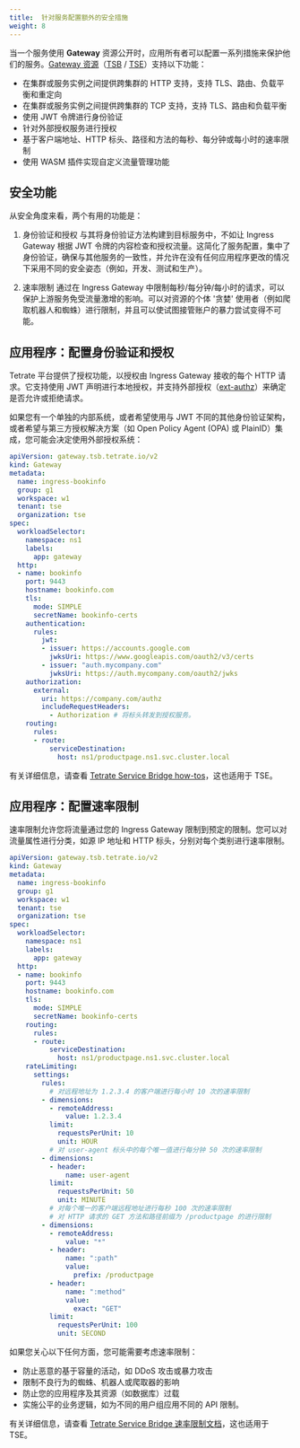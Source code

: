 ```yaml
---
title:  针对服务配置额外的安全措施
weight: 8
---
```


当一个服务使用 **Gateway** 资源公开时，应用所有者可以配置一系列措施来保护他们的服务。[Gateway 资源](https://docs.tetrate.io/service-bridge/refs/tsb/gateway/v2/gateway)（[TSB](https://docs.tetrate.io/service-bridge/refs/tsb/gateway/v2/gateway) / [TSE](https://docs.tetrate.io/service-express/refs/tsb/gateway/v2/gateway)）支持以下功能：

 * 在集群或服务实例之间提供跨集群的 HTTP 支持，支持 TLS、路由、负载平衡和重定向
 * 在集群或服务实例之间提供跨集群的 TCP 支持，支持 TLS、路由和负载平衡
 * 使用 JWT 令牌进行身份验证
 * 针对外部授权服务进行授权
 * 基于客户端地址、HTTP 标头、路径和方法的每秒、每分钟或每小时的速率限制
 * 使用 WASM 插件实现自定义流量管理功能

## 安全功能

从安全角度来看，两个有用的功能是：

1. 身份验证和授权
    与其将身份验证方法构建到目标服务中，不如让 Ingress Gateway 根据 JWT 令牌的内容检查和授权流量。这简化了服务配置，集中了身份验证，确保与其他服务的一致性，并允许在没有任何应用程序更改的情况下采用不同的安全姿态（例如，开发、测试和生产）。

2. 速率限制
    通过在 Ingress Gateway 中限制每秒/每分钟/每小时的请求，可以保护上游服务免受流量激增的影响。可以对资源的个体 '贪婪' 使用者（例如爬取机器人和蜘蛛）进行限制，并且可以使试图接管账户的暴力尝试变得不可能。

## 应用程序：配置身份验证和授权

Tetrate 平台提供了授权功能，以授权由 Ingress Gateway 接收的每个 HTTP 请求。它支持使用 JWT 声明进行本地授权，并支持外部授权（[ext-authz](https://www.envoyproxy.io/docs/envoy/latest/configuration/http/http_filters/ext_authz_filter)）来确定是否允许或拒绝请求。

如果您有一个单独的内部系统，或者希望使用与 JWT 不同的其他身份验证架构，或者希望与第三方授权解决方案（如 Open Policy Agent (OPA) 或 PlainID）集成，您可能会决定使用外部授权系统：

```yaml
apiVersion: gateway.tsb.tetrate.io/v2
kind: Gateway
metadata:
  name: ingress-bookinfo
  group: g1
  workspace: w1
  tenant: tse
  organization: tse
spec:
  workloadSelector:
    namespace: ns1
    labels:
      app: gateway
  http:
  - name: bookinfo
    port: 9443
    hostname: bookinfo.com
    tls:
      mode: SIMPLE
      secretName: bookinfo-certs
    authentication:
      rules:
        jwt:
        - issuer: https://accounts.google.com
          jwksUri: https://www.googleapis.com/oauth2/v3/certs
        - issuer: "auth.mycompany.com"
          jwksUri: https://auth.mycompany.com/oauth2/jwks
    authorization:
      external:
        uri: https://company.com/authz
        includeRequestHeaders:
          - Authorization # 将标头转发到授权服务。
    routing:
      rules:
      - route:
          serviceDestination:
            host: ns1/productpage.ns1.svc.cluster.local
```

有关详细信息，请查看 [Tetrate Service Bridge how-tos](https://docs.tetrate.io/service-bridge/howto/authorization/)，这也适用于 TSE。

## 应用程序：配置速率限制

速率限制允许您将流量通过您的 Ingress Gateway 限制到预定的限制。您可以对流量属性进行分类，如源 IP 地址和 HTTP 标头，分别对每个类别进行速率限制。

```yaml
apiVersion: gateway.tsb.tetrate.io/v2
kind: Gateway
metadata:
  name: ingress-bookinfo
  group: g1
  workspace: w1
  tenant: tse
  organization: tse
spec:
  workloadSelector:
    namespace: ns1
    labels:
      app: gateway
  http:
  - name: bookinfo
    port: 9443
    hostname: bookinfo.com
    tls:
      mode: SIMPLE
      secretName: bookinfo-certs
    routing:
      rules:
      - route:
          serviceDestination:
            host: ns1/productpage.ns1.svc.cluster.local
    rateLimiting:
      settings:
        rules:
          # 对远程地址为 1.2.3.4 的客户端进行每小时 10 次的速率限制
        - dimensions:
          - remoteAddress:
              value: 1.2.3.4
          limit:
            requestsPerUnit: 10
            unit: HOUR
          # 对 user-agent 标头中的每个唯一值进行每分钟 50 次的速率限制
        - dimensions:
          - header:
              name: user-agent
          limit:
            requestsPerUnit: 50
            unit: MINUTE
          # 对每个唯一的客户端远程地址进行每秒 100 次的速率限制
          # 对 HTTP 请求的 GET 方法和路径前缀为 /productpage 的进行限制
        - dimensions:
          - remoteAddress:
              value: "*"
          - header:
              name: ":path"
              value:
                prefix: /productpage
          - header:
              name: ":method"
              value:
                exact: "GET"
          limit:
            requestsPerUnit: 100
            unit: SECOND
```

如果您关心以下任何方面，您可能需要考虑速率限制：

 * 防止恶意的基于容量的活动，如 DDoS 攻击或暴力攻击
 * 限制不良行为的蜘蛛、机器人或爬取器的影响
 * 防止您的应用程序及其资源（如数据库）过载
 * 实施公平的业务逻辑，如为不同的用户组应用不同的 API 限制。

有关详细信息，请查看 [Tetrate Service Bridge 速率限制文档](https://docs.tetrate.io/service-bridge/howto/rate_limiting/)，这也适用于 TSE。